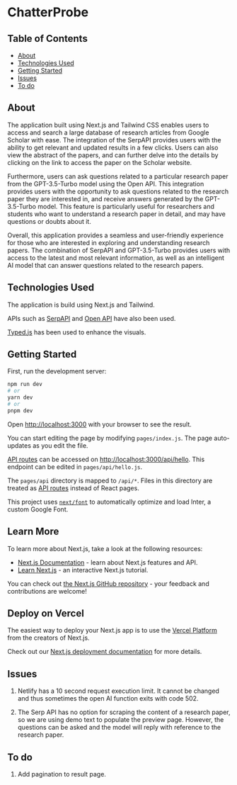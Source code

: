 # ChatterProbe

## Table of Contents
+ [About](#about)
+ [Technologies Used](#techs_used)
+ [Getting Started](#getting_started)
+ [Issues](#issues)
+ [To do](#to-do)

## About <a name = "about"></a>
The application built using Next.js and Tailwind CSS enables users to access and search a large database of research articles from Google Scholar with ease. The integration of the SerpAPI provides users with the ability to get relevant and updated results in a few clicks. Users can also view the abstract of the papers, and can further delve into the details by clicking on the link to access the paper on the Scholar website.

Furthermore, users can ask questions related to a particular research paper from the GPT-3.5-Turbo model using the Open API. This integration provides users with the opportunity to ask questions related to the research paper they are interested in, and receive answers generated by the GPT-3.5-Turbo model. This feature is particularly useful for researchers and students who want to understand a research paper in detail, and may have questions or doubts about it.

Overall, this application provides a seamless and user-friendly experience for those who are interested in exploring and understanding research papers. The combination of SerpAPI and GPT-3.5-Turbo provides users with access to the latest and most relevant information, as well as an intelligent AI model that can answer questions related to the research papers.

## Technologies Used <a name = "techs_used"></a>
The application is build using Next.js and Tailwind.

APIs such as [SerpAPI](https://www.npmjs.com/package/google-search-results-nodejs)  and [Open API](https://www.npmjs.com/package/openapi) have also been used.

[Typed.js](https://mattboldt.com/demos/typed-js/) has been used to enhance the visuals.

## Getting Started <a name = "getting_started"></a>
First, run the development server:

```bash
npm run dev
# or
yarn dev
# or
pnpm dev
```

Open [http://localhost:3000](http://localhost:3000) with your browser to see the result.

You can start editing the page by modifying `pages/index.js`. The page auto-updates as you edit the file.

[API routes](https://nextjs.org/docs/api-routes/introduction) can be accessed on [http://localhost:3000/api/hello](http://localhost:3000/api/hello). This endpoint can be edited in `pages/api/hello.js`.

The `pages/api` directory is mapped to `/api/*`. Files in this directory are treated as [API routes](https://nextjs.org/docs/api-routes/introduction) instead of React pages.

This project uses [`next/font`](https://nextjs.org/docs/basic-features/font-optimization) to automatically optimize and load Inter, a custom Google Font.

## Learn More

To learn more about Next.js, take a look at the following resources:

- [Next.js Documentation](https://nextjs.org/docs) - learn about Next.js features and API.
- [Learn Next.js](https://nextjs.org/learn) - an interactive Next.js tutorial.

You can check out [the Next.js GitHub repository](https://github.com/vercel/next.js/) - your feedback and contributions are welcome!

## Deploy on Vercel

The easiest way to deploy your Next.js app is to use the [Vercel Platform](https://vercel.com/new?utm_medium=default-template&filter=next.js&utm_source=create-next-app&utm_campaign=create-next-app-readme) from the creators of Next.js.

Check out our [Next.js deployment documentation](https://nextjs.org/docs/deployment) for more details.

## Issues <a name = "issues"></a>

1. Netlify has a 10 second request execution limit. It cannot be changed and thus sometimes the open AI function exits with code 502.

2. The Serp API has no option for scraping the content of a research paper, so we are using demo text to populate the preview page. However, the questions can be asked and the model will reply with reference to the research paper.

## To do <a name = "to-do"></a>

1. Add pagination to result page.
